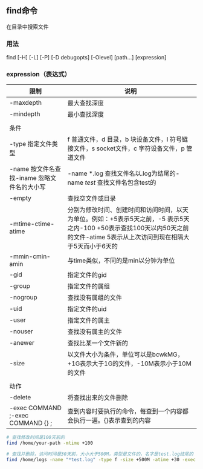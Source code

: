 ## find命令

在目录中搜索文件

### 用法

find [-H] [-L] [-P] [-D debugopts] [-Olevel] [path...] [expression]

### expression（表达式）

| 限制                                          | 说明                                                         |
| --------------------------------------------- | ------------------------------------------------------------ |
| -maxdepth                                     | 最大查找深度                                                 |
| -mindepth                                     | 最小查找深度                                                 |
|                                               |                                                              |
| 条件                                          |                                                              |
| -type  指定文件类型                           | f  普通文件，d  目录，b  块设备文件，l  符号链接文件，s  socket文件，c  字符设备文件，p  管道文件 |
| -name  按文件名查找-iname  忽略文件名的大小写 | -name *.log  查找文件名以.log为结尾的-name *test*  查找文件名包含test的 |
| -empty                                        | 查找空文件或目录                                             |
| -mtime-ctime-atime                            | 分别为修改时间、创建时间和访问时间，以天为单位。例如：+5表示5天之前，-5 表示5天之内-100 +50表示查找100天以内50天之前的文件-atime 5表示从上次访问到现在相隔大于5天而小于6天的 |
| -mmin-cmin-amin                               | 与time类似，不同的是min以分钟为单位                          |
| -gid                                          | 指定文件的gid                                                |
| -group                                        | 指定文件的属组                                               |
| -nogroup                                      | 查找没有属组的文件                                           |
| -uid                                          | 指定文件的uid                                                |
| -user                                         | 指定文件的属主                                               |
| -nouser                                       | 查找没有属主的文件                                           |
| -anewer                                       | 查找比某一个文件新的                                         |
| -size                                         | 以文件大小为条件，单位可以是bcwkMG，+1G表示大于1G的文件，-10M表示小于10M的文件 |
|                                               |                                                              |
| 动作                                          |                                                              |
| -delete                                       | 将查找出来的文件删除                                         |
| -exec COMMAND \;-exec COMMAND {} \;           | 查到内容时要执行的命令，每查到一个内容都会执行一遍。{}表示查到的内容 |


```sh
# 查找修改时间是100天前的
find /home/your-path -mtime +100

# 查找并删除，访问时间是30天前，大小大于500M，类型是文件的，名字是test.log结尾的
find /home/logs -name "*test.log" -type f -size +500M -atime +30 -exec rm {} \;

```